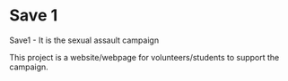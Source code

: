 # Save 1

Save1 - It is the sexual assault campaign

This project is a website/webpage for volunteers/students to support the campaign. 


